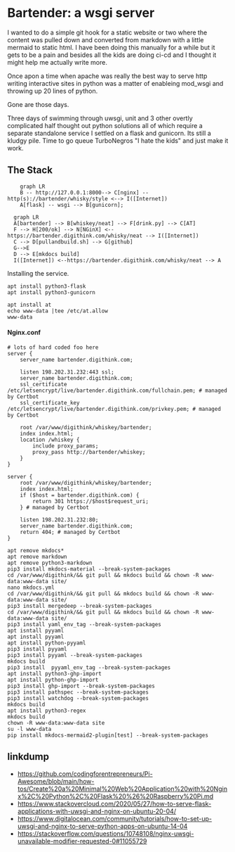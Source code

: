 # Bartender: a wsgi server

I wanted to do a simple git hook for a static website or two where the content was pulled down and converted from markdown with a little mermaid to static html. I have been doing this manually for a while but it gets to be a pain and besides all the kids are doing ci-cd and I thought it might help me actually write more.

Once apon a time when apache was really the best way to serve http writing interactive sites in python was a matter of enableing mod_wsgi and throwing up 20 lines of python.

Gone are those days.

Three days of swimming through uwsgi, unit and 3 other overtly complicated half thought out python solutions all of which require a separate standalone service I settled on a flask and gunicorn. Its still a kludgy pile. Time to go queue TurboNegros "I hate the kids" and just make it work.

## The Stack

```mermaid
    graph LR
    B -- http://127.0.0.1:8000--> C[nginx] -- http(s)://bartender/whisky/style <--> I([Internet])
    A[flask] -- wsgi --> B[gunicorn];
```

```mermaid
  graph LR
  A[bartender] --> B[whiskey/neat] --> F[drink.py] --> C[AT]
  F --> H[200/ok] --> N[NGinX] <--https://bartender.digithink.com/whisky/neat --> I([Internet])
  C --> D[pullandbuild.sh] --> G[github]
  G-->E
  D --> E[mkdocs build]
  I([Internet]) <--https://bartender.digithink.com/whisky/neat --> A

```

Installing the service.

```
apt install python3-flask
apt install python3-gunicorn

apt install at
echo www-data |tee /etc/at.allow
www-data
```


#### Nginx.conf

```
# lots of hard coded foo here
server {
    server_name bartender.digithink.com;

    listen 198.202.31.232:443 ssl;
    server_name bartender.digithink.com;
    ssl_certificate /etc/letsencrypt/live/bartender.digithink.com/fullchain.pem; # managed by Certbot
    ssl_certificate_key /etc/letsencrypt/live/bartender.digithink.com/privkey.pem; # managed by Certbot

    root /var/www/digithink/whiskey/bartender;
    index index.html;
    location /whiskey {
        include proxy_params;
        proxy_pass http://bartender/whiskey;
    }
}

server {
    root /var/www/digithink/whiskey/bartender;
    index index.html;
    if ($host = bartender.digithink.com) {
        return 301 https://$host$request_uri;
    } # managed by Certbot

    listen 198.202.31.232:80;
    server_name bartender.digithink.com;
    return 404; # managed by Certbot
}
```
```
apt remove mkdocs*
apt remove markdown
apt remove python3-markdown
pip3 install mkdocs-material --break-system-packages
cd /var/www/digithink/&& git pull && mkdocs build && chown -R www-data:www-data site/
nano mkdocs.yml
cd /var/www/digithink/&& git pull && mkdocs build && chown -R www-data:www-data site/
pip3 install mergedeep --break-system-packages
cd /var/www/digithink/&& git pull && mkdocs build && chown -R www-data:www-data site/
pip3 install yaml_env_tag --break-system-packages
apt isntall pyyaml
apt install pyyaml
apt install python-pyyaml
pip3 install pyyaml
pip3 install pyyaml --break-system-packages
mkdocs build
pip3 install  pyyaml_env_tag --break-system-packages
apt install python3-ghp-import
apt install python-ghp-import
pip3 install ghp-import --break-system-packages
pip3 install pathspec --break-system-packages
pip3 install watchdog --break-system-packages
mkdocs build
apt install python3-regex
mkdocs build
chown -R www-data:www-data site
su -l www-data
pip install mkdocs-mermaid2-plugin[test] --break-system-packages

```
## linkdump

- <https://github.com/codingforentrepreneurs/Pi-Awesome/blob/main/how-tos/Create%20a%20Minimal%20Web%20Application%20with%20Nginx%2C%20Python%2C%20Flask%20%26%20Raspberry%20Pi.md>
- <https://www.stackovercloud.com/2020/05/27/how-to-serve-flask-applications-with-uwsgi-and-nginx-on-ubuntu-20-04/>
- <https://www.digitalocean.com/community/tutorials/how-to-set-up-uwsgi-and-nginx-to-serve-python-apps-on-ubuntu-14-04>
- <https://stackoverflow.com/questions/10748108/nginx-uwsgi-unavailable-modifier-requested-0#11055729>

```

```

